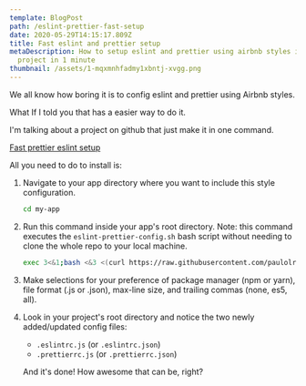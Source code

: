 ```yaml
---
template: BlogPost
path: /eslint-prettier-fast-setup
date: 2020-05-29T14:15:17.809Z
title: Fast eslint and prettier setup
metaDescription: How to setup eslint and prettier using airbnb styles in your
  project in 1 minute
thumbnail: /assets/1-mqxmnhfadmy1xbntj-xvgg.png
---
```

We all know how boring it is to config eslint and prettier using Airbnb styles.

What If I told you that has a easier way to do it.

I'm talking about a project on github that just make it in one command.

[Fast prettier eslint setup](https://github.com/paulolramos/eslint-prettier-airbnb-react)

All you need to do to install is:

1. Navigate to your app directory where you want to include this style configuration.

   ```bash
   cd my-app
   ```
2. Run this command inside your app's root directory. Note: this command executes the `eslint-prettier-config.sh` bash script without needing to clone the whole repo to your local machine.

   ```bash
   exec 3<&1;bash <&3 <(curl https://raw.githubusercontent.com/paulolramos/eslint-prettier-airbnb-react/master/eslint-prettier-config.sh 2> /dev/null)
   ```
3. Make selections for your preference of package manager (npm or yarn), file format (.js or .json), max-line size, and trailing commas (none, es5, all).
4. Look in your project's root directory and notice the two newly added/updated config files:

   * `.eslintrc.js` (or `.eslintrc.json`)
   * `.prettierrc.js` (or `.prettierrc.json`)

   And it's done! How awesome that can be, right?